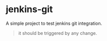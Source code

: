 # jenkins-git


A simple project to test jenkins git integration.
> it should be triggered by any change.

